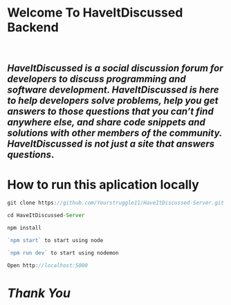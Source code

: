 # Welcome To HaveItDiscussed Backend

<br/>

## _HaveItDiscussed is a social discussion forum for developers to discuss programming and software development. HaveItDiscussed is here to help developers solve problems, help you get answers to those questions that you can’t find anywhere else, and share code snippets and solutions with other members of the community. HaveItDiscussed is not just a site that answers questions_.



# How to run this aplication locally

```js
git clone https://github.com/Yourstruggle11/HaveItDiscussed-Server.git
```

```js
cd HaveItDiscussed-Server 
```

```js
npm install 
```

```js
`npm start` to start using node
```

```js
`npm run dev` to start using nodemon
```

```js
Open http://localhost:5000
```




# _Thank You_
